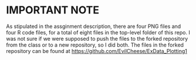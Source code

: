 # IMPORTANT NOTE

As stipulated in the assginment description, there are  four PNG files and four R code files, for a total of eight files in the top-level folder of this repo.
I was not sure if we were supposed to push the files to the forked repository from the class or to a new repository, so I did both. The files in the forked repository can be found at https://github.com/EvilCheese/ExData_Plotting1

